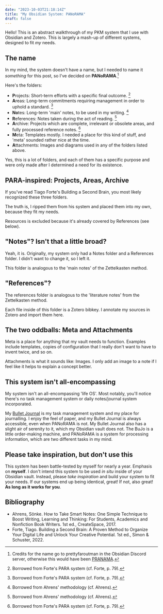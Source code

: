 ```yaml
---
date: "2023-10-03T21:18:14Z"
title: "My Obsidian System: PANoRAMA"
draft: false
---
```


Hello! This is an abstract walkthrough of my PKM system that I use with Obsidian and Zotero.
This is largely a mash-up of different systems, designed to fit *my* needs.

## The name

In my mind, the system doesn't have a name, but I needed to name it *something* for this post, so I've decided on **PANoRAMA**.[^1]

Here's the folders:

* **P**rojects: Short-term efforts with a specific final outcome. [^2]
* **A**reas: Long-term commitments requiring management in order to uphold a standard. [^2]
* **No**tes: Long-term 'main' notes, to be used in my writing. [^3]
* **R**eferences: Notes taken during the act of reading. [^3]
* **A**rchive: Projects which are complete, irrelevant or obsolete areas, and fully processed reference notes. [^2]
* **M**eta: Templates mostly. I needed a place for this kind of stuff, and 'meta' sounded rather nice at the time.
* **A**ttachments: Images and diagrams used in any of the folders listed above.

Yes, this is a lot of folders, and each of them has a specific purpose and were only made after I determined a need for its existence.

## PARA-inspired: Projects, Areas, Archive

If you've read Tiago Forte's Building a Second Brain, you most likely recognized these three folders.

The truth is, I ripped them from his system and placed them into my own, because they fit my needs.

Resources is excluded because it's already covered by References (see below).

## "Notes"? Isn't that a little broad?

Yeah, it is. Originally, my system only had a Notes folder and a References folder. I didn't want to change it, so I left it.

This folder is analogous to the 'main notes' of the Zettelkasten method.

## "References"?

The references folder is analogous to the 'literature notes' from the Zettelkasten method.

Each file inside of this folder is a Zotero bibkey. I annotate my sources in Zotero and import them here.

## The two oddballs: Meta and Attachments

Meta is a place for anything that my vault needs to function. Examples include templates, copies of configuration that I really don't want to have to invent twice, and so on.

Attachments is what it sounds like: Images. I only add an image to a note if I feel like it helps to explain a concept better.

## This system isn't all-encompassing

My system isn't an all-encompassing 'life OS'. Most notably, you'll notice there's no task management system or daily notes/journal system incorporated.

My [Bullet Journal](https://en.wikipedia.org/wiki/Bullet_journal) is my task management system and my place for journalling. I enjoy the feel of paper, and my Bullet Journal is always accessible, even when PANoRAMA is not. My Bullet Journal also has a slight air of serenity to it, which my Obsidian vault does not. The BuJo is a little order-making machine, and PANoRAMA is a system for processing information, which are two different tasks in my mind.

## Please take inspiration, but don't use this

This system has been battle-tested by myself for nearly a year. Emphasis on **myself**.
I don't intend this system to be used *in situ* inside of your Obsidian vault.
Instead, please *take inspiration* and build your system to fit your needs.
If our systems end up being identical, great! If not, also great! **As long as it works for you**.

## Bibliography
* Ahrens, Sönke. How to Take Smart Notes: One Simple Technique to Boost Writing, Learning and Thinking: For Students, Academics and Nonfiction Book Writers. 1st ed., CreateSpace, 2017.
* Forte, Tiago. Building a Second Brain: A Proven Method to Organize Your Digital Life and Unlock Your Creative Potential. 1st ed., Simon & Schuster, 2022.

[^1]: Credits for the name go to prettyfaroutman in the Obsidian Discord server, otherwise this would have been [PRANAMA](https://en.wikipedia.org/wiki/Pran%C4%81ma).
[^2]: Borrowed from Forte's PARA system (cf. Forte, p. 79).
[^3]: Borrowed from Ahrens' methodology (cf. Ahrens).
